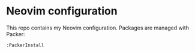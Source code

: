 # Neovim configuration

This repo contains my Neovim configuration. Packages are managed with Packer:

```
:PackerInstall
```
